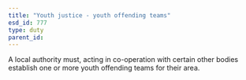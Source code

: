 ```yaml
---
title: "Youth justice - youth offending teams"
esd_id: 777
type: duty
parent_id:  
---
```


A local authority must, acting in co-operation with certain other bodies establish one or more youth offending teams for their area.

